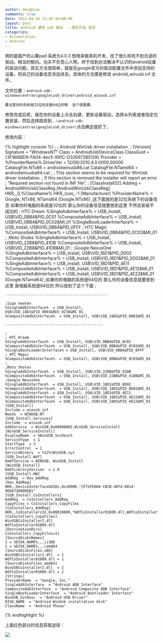 ```yaml
---
author: dengbiao
comments: true
date: 2012-04-16 12:49:16+00:00
layout: post
title: android 通用 usb 驱动  --真机开发 调试
categories:
- Accumulation
- Android
---
```


用的是国产的山寨pad  系统为4.0.3  想用来做真机开发，找了很久却找不到合适的驱动。相当的郁闷。功夫不负苦心人啊，终于找到办法解决不认识的android设备的驱动问题。其实方法很简单，就是在google官方的驱动配置文件中添加支持的设备，将自己的设备信息添加进去。具体的方法便是修改 android_winusb.inf 文件。

文件位置：`android-sdk-windows\extras\google\usb_driver\android_winusb.inf`


`要注意你的系统是32位的还是64位的哦  这个很重要。`


修改完成后呢，就在你的设备上点击右键，更新设备驱动，选择从列表或者指定位置安装，然后选择路径到`..\android-sdk-windows\extras\google\usb_driver\`点击确定就好了。

<!--more-->

修改内容：

{% highlight console %}
    ;
    ; Android WinUsb driver installation.
    ;
    [Version]
    Signature  = "$Windows NT$"
    Class  = AndroidUsbDeviceClass
    ClassGuid  = {3F966BD9-FA04-4ec5-991C-D326973B5128}
    Provider  = %ProviderName%
    DriverVer  = 12/06/2010,4.0.0000.00000
    CatalogFile.NTx86  = androidwinusb86.cat
    CatalogFile.NTamd64 = androidwinusba64.cat
    ;
    ; This section seems to be required for WinUsb driver installation.
    ; If this section is removed the installer will report an error
    ; "Required section not found in INF file".
    ;
    [ClassInstall32]
    Addreg = AndroidWinUsbClassReg
    [AndroidWinUsbClassReg]
    HKR,,,0,%ClassName%
    HKR,,Icon,,-1
    [Manufacturer]
    %ProviderName% = Google, NTx86, NTamd64
    [Google.NTx86]
    ;这下面放的是32位系统下的设备信息 如果你的电脑的系统是32位的 那么你的设备信息就要放到这里  不然会安装不成功的
    ; HTC Dream
    %SingleAdbInterface%  = USB_Install, USB\VID_0BB4&PID_0C01
    %CompositeAdbInterface%  = USB_Install, USB\VID_0BB4&PID_0C02&MI_01
    %SingleBootLoaderInterface% = USB_Install, USB\VID_0BB4&PID_0FFF
    ; HTC Magic
    %CompositeAdbInterface%  = USB_Install, USB\VID_0BB4&PID_0C03&MI_01
    ;
    ;Moto Sholes
    %SingleAdbInterface%  = USB_Install, USB\VID_22B8&PID_41DB
    %CompositeAdbInterface%  = USB_Install, USB\VID_22B8&PID_41DB&MI_01
    ;
    ;Google NexusOne
    %SingleAdbInterface%  = USB_Install, USB\VID_18D1&PID_0D02
    %CompositeAdbInterface%  = USB_Install, USB\VID_18D1&PID_0D02&MI_01
    %SingleAdbInterface%  = USB_Install, USB\VID_18D1&PID_4E11
    %CompositeAdbInterface%  = USB_Install, USB\VID_18D1&PID_4E12&MI_01
    %CompositeAdbInterface%  = USB_Install, USB\VID_18D1&PID_4E22&MI_01
    [Google.NTamd64]
    ;如果你的电脑的系统是64位的 那么你的设备信息就要放到这里  我电脑系统是64位的 所以放到了这个下面
    ;

    -----------------------------------------------

    ;Sigo newten
    %SingleAdbInterface%  = USB_Install, USB\VID_18D1&PID_0003&REV_0230&MI_01
    %CompositeAdbInterface%  = USB_Install, USB\VID_18D1&PID_0003&MI_01

    ---------------------------------------------

    ;
    ; HTC Dream
    %SingleAdbInterface%  = USB_Install, USB\VID_0BB4&PID_0C01
    %CompositeAdbInterface%  = USB_Install, USB\VID_0BB4&PID_0C02&MI_01
    %SingleBootLoaderInterface% = USB_Install, USB\VID_0BB4&PID_0FFF
    ; HTC Magic
    %CompositeAdbInterface%  = USB_Install, USB\VID_0BB4&PID_0C03&MI_01
    ;
    ;Moto Sholes
    %SingleAdbInterface%  = USB_Install, USB\VID_22B8&PID_41DB
    %CompositeAdbInterface%  = USB_Install, USB\VID_22B8&PID_41DB&MI_01
    ;Google NexusOne
    %SingleAdbInterface%  = USB_Install, USB\VID_18D1&PID_0D02
    %CompositeAdbInterface%  = USB_Install, USB\VID_18D1&PID_0D02&MI_01
    %SingleAdbInterface%  = USB_Install, USB\VID_18D1&PID_4E11
    %CompositeAdbInterface%  = USB_Install, USB\VID_18D1&PID_4E12&MI_01
    %CompositeAdbInterface%  = USB_Install, USB\VID_18D1&PID_4E22&MI_01
    [USB_Install]
    Include = winusb.inf
    Needs  = WINUSB.NT
    [USB_Install.Services]
    Include  = winusb.inf
    AddService  = WinUSB,0x00000002,WinUSB_ServiceInstall
    [WinUSB_ServiceInstall]
    DisplayName  = %WinUSB_SvcDesc%
    ServiceType  = 1
    StartType  = 3
    ErrorControl  = 1
    ServiceBinary  = %12%\WinUSB.sys
    [USB_Install.Wdf]
    KmdfService = WINUSB, WinUSB_Install
    [WinUSB_Install]
    KmdfLibraryVersion  = 1.9
    [USB_Install.HW]
    AddReg  = Dev_AddReg
    [Dev_AddReg]
    HKR,,DeviceInterfaceGUIDs,0x10000,"{F72FE0D4-CBCB-407d-8814-9ED673D0DD6B}"
    [USB_Install.CoInstallers]
    AddReg  = CoInstallers_AddReg
    CopyFiles = CoInstallers_CopyFiles
    [CoInstallers_AddReg]
    HKR,,CoInstallers32,0x00010000,"WdfCoInstaller01009.dll,WdfCoInstaller","WinUSBCoInstaller2.dll"
    [CoInstallers_CopyFiles]
    WinUSBCoInstaller2.dll
    WdfCoInstaller01009.dll
    [DestinationDirs]
    CoInstallers_CopyFiles=11
    [SourceDisksNames]
    1 = %DISK_NAME%,,,\i386
    2 = %DISK_NAME%,,,\amd64
    [SourceDisksFiles.x86]
    WinUSBCoInstaller2.dll  = 1
    WdfCoInstaller01009.dll = 1
    [SourceDisksFiles.amd64]
    WinUSBCoInstaller2.dll  = 2
    WdfCoInstaller01009.dll = 2
    [Strings]
    ProviderName  = "Google, Inc."
    SingleAdbInterface  = "Android ADB Interface"
    CompositeAdbInterface  = "Android Composite ADB Interface"
    SingleBootLoaderInterface  = "Android Bootloader Interface"
    WinUSB_SvcDesc  = "Android USB Driver"
    DISK_NAME  = "Android WinUsb installation disk"
    ClassName  = "Android Phone"
{% endhighlight %}

上面红色部分的信息获取途径：

[![](http://www.csumt.com/wp-content/uploads/2012/04/android设备id获取.jpg)](http://www.csumt.com/wp-content/uploads/2012/04/android设备id获取.jpg)


